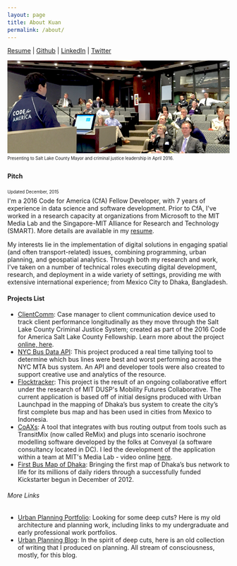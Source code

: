 ```yaml
---
layout: page
title: About Kuan
permalink: /about/
---
```


[Resume](https://dl.dropboxusercontent.com/u/13557332/Update%20Resume.pdf) | [Github](https://github.com/kuanb) | [LinkedIn](https://www.linkedin.com/in/kuanbutts) | [Twitter](https://twitter.com/kuanbutts)


![presenting](https://raw.githubusercontent.com/kuanb/kuanb.github.io/master/images/presenting.png)
<sub><sup>Presenting to Salt Lake County Mayor and criminal justice leadership in April 2016.</sub></sup>

#### Pitch

<sub><sup>Updated December, 2015</sub></sup><br>
I'm a 2016 Code for America (CfA) Fellow Developer, with 7 years of experience in data science and software development. Prior to CfA, I've worked in a research capacity at organizations from Microsoft to the MIT Media Lab and the Singapore-MIT Alliance for Research and Technology (SMART). More details are available in my [resume](https://dl.dropboxusercontent.com/u/13557332/Update%20Resume.pdf). 

My interests lie in the implementation of digital solutions in engaging spatial (and often transport-related) issues, combining programming, urban planning, and geospatial analytics. Through both my research and work, I've taken on a number of technical roles executing digital development, research, and deployment in a wide variety of settings, providing me with extensive international experience; from Mexico City to Dhaka, Bangladesh.

#### Projects List

* [ClientComm](http://clientcomm.org/): Case manager to client communication device used to track client performance longitudinally as they move through the Salt Lake County Criminal Justice System; created as part of the 2016 Code for America Salt Lake County Fellowship. Learn more about the project [online, here](https://clientcomm.org/).
* [NYC Bus Data API](http://busdataapi1.cloudapp.net/): This project produced a real time tallying tool to determine which bus lines were best and worst performing across the NYC MTA bus system. An API and developer tools were also created to support creative use and analytics of the resource.
* [Flocktracker](http://www.flocktracker.org/): This project is the result of an ongoing collaborative effort under the research of MIT DUSP's Mobility Futures Collaborative. The current application is based off of initial designs produced with Urban Launchpad in the mapping of Dhaka’s bus system to create the city’s first complete bus map and has been used in cities from Mexico to Indonesia.
* [CoAXs](https://github.com/mitTransportAnalyst/CoAXs): A tool that integrates with bus routing output from tools such as TransitMix (now called ReMix) and plugs into scenario isochrone modelling software developed by the folks at Conveyal (a software consultancy located in DC). I led the development of the application  within a team at MIT's Media Lab - video online [here](http://web.mit.edu/ansons/www/Detail-SK-mute.mp4).
* [First Bus Map of Dhaka](https://www.kickstarter.com/projects/urbanlaunchpad/first-bus-map-of-dhaka): Bringing the first map of Dhaka’s bus network to life for its millions of daily riders through a successfully funded Kickstarter begun in December of 2012.

###### More Links

* [Urban Planning Portfolio](http://cargocollective.com/kuanbutts): Looking for some deep cuts? Here is my old architecture and planning work, including links to my undergraduate and early professional work portfolios.
* [Urban Planning Blog](http://systemcity.wordpress.com/): In the spirit of deep cuts, here is an old collection of writing that I produced on planning. All stream of consciousness, mostly, for this blog.
